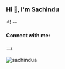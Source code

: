 <h3 align="left">Hi 👋, I'm Sachindu</h3>

<! --<h4 align="left">Connect with me:</h4>-->


<p><img align="left" src="https://github-readme-stats.vercel.app/api/top-langs?username=sachindua&show_icons=true&locale=en&layout=compact" alt="sachindua" /></p>
